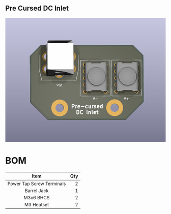 ## Pre Cursed DC Inlet

![Image](Images/1.png)

# BOM
| Item | Qty |
| :------------: |----:| 
| Power Tap Screw Terminals | 2 | [Digi-Key](https://www.digikey.com/en/products/detail/te-connectivity-amp-connectors/5055558-4/1874904)
| Barrel Jack | 1 | [Digi-Key](https://www.digikey.com/en/products/detail/cui-devices/PJ-082BH/3477156)
| M3x6 BHCS | 2 |
| M3 Heatset | 2 |

